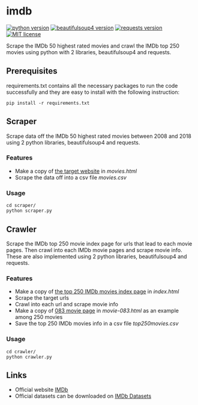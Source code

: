 # imdb

[![python version](https://img.shields.io/badge/python-3.6.7-66c2a5.svg)](https://python.org)
[![beautifulsoup4 version](https://img.shields.io/badge/beautifulsoup4-4.6.3-fc8d62.svg)](https://www.crummy.com/software/BeautifulSoup/bs4/doc/)
[![requests version](https://img.shields.io/badge/requests-2.20.0-8da0cb.svg)](http://www.python-requests.org/en/master/)
[![MIT license](https://img.shields.io/badge/license-MIT-e78ac3.svg)](https://mit-license.org)

Scrape the IMDb 50 highest rated movies and crawl the IMDb top 250 movies using python with 2 libraries, beautifulsoup4 and requests.

## Prerequisites

requirements.txt contains all the necessary packages to run the code successfully and they are easy to install with the following instruction:
```commandline
pip install -r requirements.txt
```

## Scraper

Scrape data off the IMDb 50 highest rated movies between 2008 and 2018 using 2 python libraries, beautifulsoup4 and requests.

### Features

* Make a copy of [the target website](https://www.imdb.com/search/title?title_type=feature&release_date=2008-01-01,2018-01-01&num_votes=5000,&sort=user_rating,desc) in _movies.html_
* Scrape the data off into a csv file _movies.csv_

### Usage

```commandline
cd scraper/
python scraper.py
```

## Crawler

Scrape the IMDb top 250 movie index page for urls that lead to each movie pages.
Then crawl into each IMDb movie pages and scrape movie info.
These are also implemented using 2 python libraries, beautifulsoup4 and requests.

### Features

* Make a copy of [the top 250 IMDb movies index page](http://www.imdb.com/chart/top) in _index.html_
* Scrape the target urls
* Crawl into each url and scrape movie info
* Make a copy of [083 movie page](https://www.imdb.com/title/tt0986264/?pf_rd_m=A2FGELUUNOQJNL&pf_rd_p=e31d89dd-322d-4646-8962-327b42fe94b1&pf_rd_r=HC49RWRJQZT3JA01DJWC&pf_rd_s=center-1&pf_rd_t=15506&pf_rd_i=top&ref_=chttp_tt_84) in _movie-083.html_ as an example among 250 movies
* Save the top 250 IMDb movies info in a csv file _top250movies.csv_

### Usage

```commandline
cd crawler/
python crawler.py
```

## Links

* Official website [IMDb](https://www.imdb.com)
* Official datasets can be downloaded on [IMDb Datasets](https://www.imdb.com/interfaces/)
